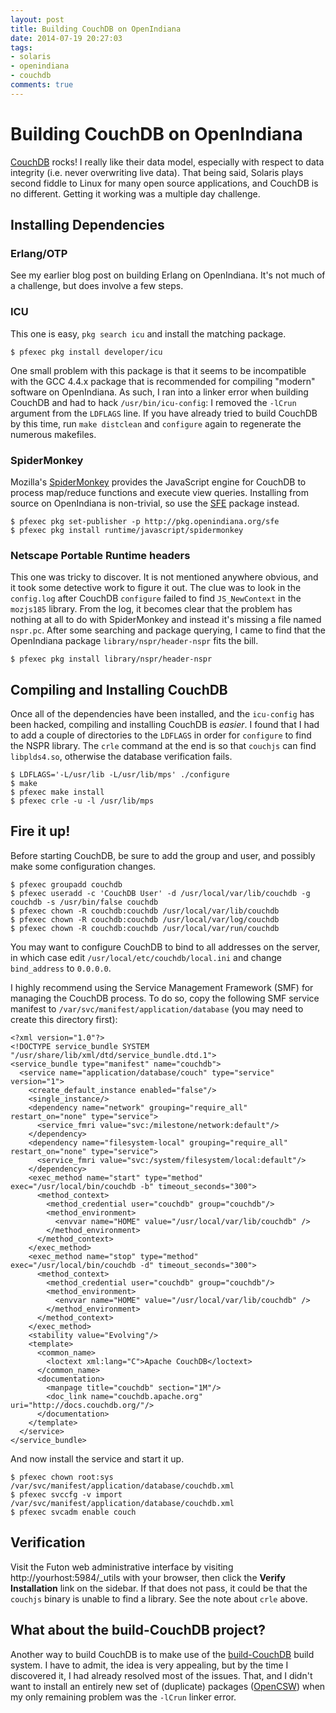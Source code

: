 ```yaml
---
layout: post
title: Building CouchDB on OpenIndiana
date: 2014-07-19 20:27:03
tags:
- solaris
- openindiana
- couchdb
comments: true
---
```


# Building CouchDB on OpenIndiana

[CouchDB](http://couchdb.apache.org) rocks! I really like their data model, especially with respect to data integrity (i.e. never overwriting live data). That being said, Solaris plays second fiddle to Linux for many open source applications, and CouchDB is no different. Getting it working was a multiple day challenge.

## Installing Dependencies

### Erlang/OTP

See my earlier blog post on building Erlang on OpenIndiana. It's not much of a challenge, but does involve a few steps.

### ICU

This one is easy, `pkg search icu` and install the matching package.

```
$ pfexec pkg install developer/icu
```

One small problem with this package is that it seems to be incompatible with the GCC 4.4.x package that is recommended for compiling "modern" software on OpenIndiana. As such, I ran into a linker error when building CouchDB and had to hack `/usr/bin/icu-config`: I removed the `-lCrun` argument from the `LDFLAGS` line. If you have already tried to build CouchDB by this time, run `make distclean` and `configure` again to regenerate the numerous makefiles.

### SpiderMonkey

Mozilla's [SpiderMonkey](https://developer.mozilla.org/en-US/docs/Mozilla/Projects/SpiderMonkey) provides the JavaScript engine for CouchDB to process map/reduce functions and execute view queries. Installing from source on OpenIndiana is non-trivial, so use the [SFE](http://wiki.openindiana.org/oi/Spec+Files+Extra+Repository) package instead.

```
$ pfexec pkg set-publisher -p http://pkg.openindiana.org/sfe
$ pfexec pkg install runtime/javascript/spidermonkey
```

### Netscape Portable Runtime headers

This one was tricky to discover. It is not mentioned anywhere obvious, and it took some detective work to figure it out. The clue was to look in the `config.log` after CouchDB `configure` failed to find `JS_NewContext` in the `mozjs185` library. From the log, it becomes clear that the problem has nothing at all to do with SpiderMonkey and instead it's missing a file named `nspr.pc`. After some searching and package querying, I came to find that the OpenIndiana package `library/nspr/header-nspr` fits the bill.

```
$ pfexec pkg install library/nspr/header-nspr
```

## Compiling and Installing CouchDB

Once all of the dependencies have been installed, and the `icu-config` has been hacked, compiling and installing CouchDB is _easier_. I found that I had to add a couple of directories to the `LDFLAGS` in order for `configure` to find the NSPR library. The `crle` command at the end is so that `couchjs` can find `libplds4.so`, otherwise the database verification fails.

```
$ LDFLAGS='-L/usr/lib -L/usr/lib/mps' ./configure
$ make
$ pfexec make install
$ pfexec crle -u -l /usr/lib/mps
```

## Fire it up!

Before starting CouchDB, be sure to add the group and user, and possibly make some configuration changes.

```
$ pfexec groupadd couchdb
$ pfexec useradd -c 'CouchDB User' -d /usr/local/var/lib/couchdb -g couchdb -s /usr/bin/false couchdb
$ pfexec chown -R couchdb:couchdb /usr/local/var/lib/couchdb
$ pfexec chown -R couchdb:couchdb /usr/local/var/log/couchdb
$ pfexec chown -R couchdb:couchdb /usr/local/var/run/couchdb
```

You may want to configure CouchDB to bind to all addresses on the server, in which case edit `/usr/local/etc/couchdb/local.ini` and change `bind_address` to `0.0.0.0`.

I highly recommend using the Service Management Framework (SMF) for managing the CouchDB process. To do so, copy the following SMF service manifest to `/var/svc/manifest/application/database` (you may need to create this directory first):

```
<?xml version="1.0"?>
<!DOCTYPE service_bundle SYSTEM "/usr/share/lib/xml/dtd/service_bundle.dtd.1">
<service_bundle type="manifest" name="couchdb">
  <service name="application/database/couch" type="service" version="1">
    <create_default_instance enabled="false"/>
    <single_instance/>
    <dependency name="network" grouping="require_all" restart_on="none" type="service">
      <service_fmri value="svc:/milestone/network:default"/>
    </dependency>
    <dependency name="filesystem-local" grouping="require_all" restart_on="none" type="service">
      <service_fmri value="svc:/system/filesystem/local:default"/>
    </dependency>
    <exec_method name="start" type="method" exec="/usr/local/bin/couchdb -b" timeout_seconds="300">
      <method_context>
        <method_credential user="couchdb" group="couchdb"/>
        <method_environment>
          <envvar name="HOME" value="/usr/local/var/lib/couchdb" />
        </method_environment>
      </method_context>
    </exec_method>
    <exec_method name="stop" type="method" exec="/usr/local/bin/couchdb -d" timeout_seconds="300">
      <method_context>
        <method_credential user="couchdb" group="couchdb"/>
        <method_environment>
          <envvar name="HOME" value="/usr/local/var/lib/couchdb" />
        </method_environment>
      </method_context>
    </exec_method>
    <stability value="Evolving"/>
    <template>
      <common_name>
        <loctext xml:lang="C">Apache CouchDB</loctext>
      </common_name>
      <documentation>
        <manpage title="couchdb" section="1M"/>
        <doc_link name="couchdb.apache.org" uri="http://docs.couchdb.org/"/>
      </documentation>
    </template>
  </service>
</service_bundle>
```

And now install the service and start it up.

```
$ pfexec chown root:sys /var/svc/manifest/application/database/couchdb.xml
$ pfexec svccfg -v import /var/svc/manifest/application/database/couchdb.xml
$ pfexec svcadm enable couch
```

## Verification

Visit the Futon web administrative interface by visiting http://yourhost:5984/\_utils with your browser, then click the __Verify Installation__ link on the sidebar. If that does not pass, it could be that the `couchjs` binary is unable to find a library. See the note about `crle` above.

## What about the build-CouchDB project?

Another way to build CouchDB is to make use of the [build-CouchDB](https://github.com/jhs/build-couchdb) build system. I have to admit, the idea is very appealing, but by the time I discovered it, I had already resolved most of the issues. That, and I didn't want to install an entirely new set of (duplicate) packages ([OpenCSW](http://www.opencsw.org)) when my only remaining problem was the `-lCrun` linker error.
